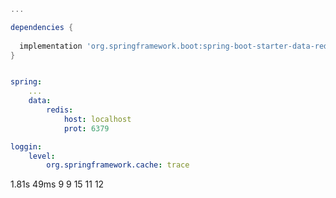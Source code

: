 
```gradle
... 

dependencies {
  
  implementation 'org.springframework.boot:spring-boot-starter-data-redis'
}

```


```yaml

spring:
	...
	data:
		redis:
			host: localhost
			prot: 6379

loggin:
	level:
		org.springframework.cache: trace
```


1.81s
49ms
9
9 
15
11
12

